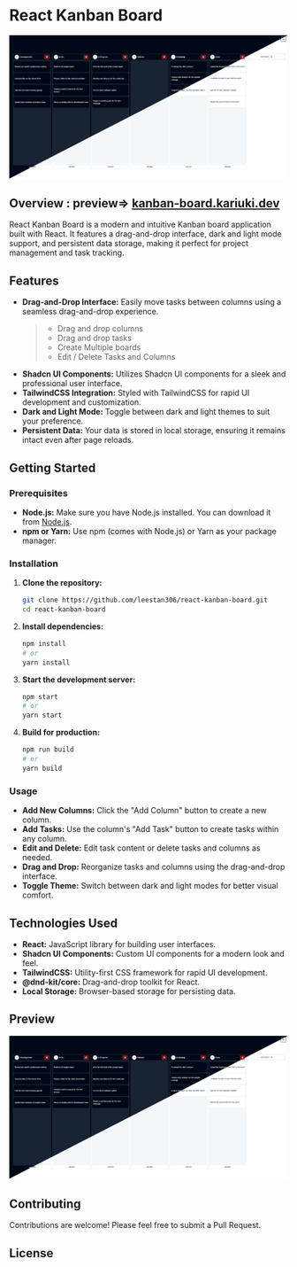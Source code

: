 # React Kanban Board

![React Kanban Board Preview](./data/kanbanboard.png)

## Overview : preview=> [kanban-board.kariuki.dev](https://kanban-board.stanleykariuki.online/)

React Kanban Board is a modern and intuitive Kanban board application built with React. It features a drag-and-drop interface, dark and light mode support, and persistent data storage, making it perfect for project management and task tracking.

## Features

- **Drag-and-Drop Interface:** Easily move tasks between columns using a seamless drag-and-drop experience.
    > - Drag and drop columns
    > - Drag and drop tasks
    > - Create Multiple boards
    > - Edit / Delete Tasks and Columns
- **Shadcn UI Components:** Utilizes Shadcn UI components for a sleek and professional user interface.
- **TailwindCSS Integration:** Styled with TailwindCSS for rapid UI development and customization.
- **Dark and Light Mode:** Toggle between dark and light themes to suit your preference.
- **Persistent Data:** Your data is stored in local storage, ensuring it remains intact even after page reloads.

## Getting Started

### Prerequisites

- **Node.js:** Make sure you have Node.js installed. You can download it from [Node.js](https://nodejs.org/).
- **npm or Yarn:** Use npm (comes with Node.js) or Yarn as your package manager.

### Installation

1. **Clone the repository:**
    ```bash
    git clone https://github.com/leestan306/react-kanban-board.git
    cd react-kanban-board
    ```

2. **Install dependencies:**
    ```bash
    npm install
    # or
    yarn install
    ```

3. **Start the development server:**
    ```bash
    npm start
    # or
    yarn start
    ```

4. **Build for production:**
    ```bash
    npm run build
    # or
    yarn build
    ```

### Usage

- **Add New Columns:** Click the "Add Column" button to create a new column.
- **Add Tasks:** Use the column's "Add Task" button to create tasks within any column.
- **Edit and Delete:** Edit task content or delete tasks and columns as needed.
- **Drag and Drop:** Reorganize tasks and columns using the drag-and-drop interface.
- **Toggle Theme:** Switch between dark and light modes for better visual comfort.

## Technologies Used

- **React:** JavaScript library for building user interfaces.
- **Shadcn UI Components:** Custom UI components for a modern look and feel.
- **TailwindCSS:** Utility-first CSS framework for rapid UI development.
- **@dnd-kit/core:** Drag-and-drop toolkit for React.
- **Local Storage:** Browser-based storage for persisting data.

## Preview

![React Kanban Board Preview](./data/kanbanboard.png)

## Contributing

Contributions are welcome! Please feel free to submit a Pull Request.

## License


